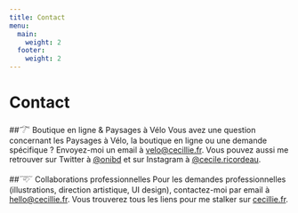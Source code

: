 ```yaml
---
title: Contact
menu:
  main:
    weight: 2
  footer:
    weight: 2
---
```

# Contact


##𓆀 Boutique en ligne & Paysages à Vélo
Vous avez une question concernant les Paysages à Vélo, la boutique en ligne ou une demande spécifique ? Envoyez-moi un email à [velo@cecillie.fr](mailto:velo@cecillie.fr).
Vous pouvez aussi me retrouver sur Twitter à [@onibd](https://twitter.com/onibd) et sur Instagram à [@cecile.ricordeau](https://www.instagram.com/cecile.ricordeau/).

##𓄅 Collaborations professionnelles
Pour les demandes professionnelles (illustrations, direction artistique, UI design), contactez-moi par email à [hello@cecillie.fr](mailto:hello@cecillie.fr). Vous trouverez tous les liens pour me stalker sur [cecillie.fr](https://www.cecillie.fr/).



